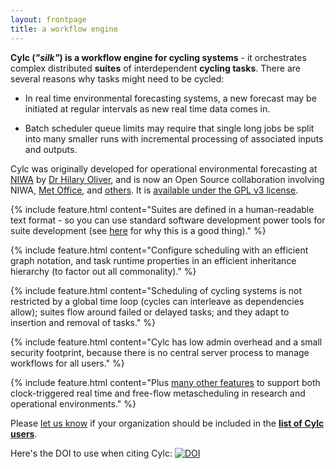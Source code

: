 ```yaml
---
layout: frontpage
title: a workflow engine
---
```


**Cylc (*"silk"*) is a workflow engine for cycling systems** - it orchestrates
complex distributed **suites** of interdependent **cycling tasks**.
There are several reasons why tasks might need to be cycled:

 * In real time environmental forecasting systems, a new forecast may be
 initiated at regular intervals as new real time data comes in.

 * Batch scheduler queue limits may require that single long jobs be split into
 many smaller runs with incremental processing of associated inputs and
 outputs.

Cylc was originally developed for operational environmental forecasting at
[NIWA](http://www.niwa.co.nz) by [Dr Hilary
Oliver](mailto:hilary.oliver@niwa.co.nz), and is now an Open
Source collaboration involving NIWA, [Met Office](http://www.metoffice.gov.uk),
and [others](./users.html). It is [available under the GPL v3
license](./license.html).

{% include feature.html content="Suites are defined in a human-readable text
format - so you can use standard software development power tools for suite
development (see <a
href='./faq.html#how-do-i-version-control-my-suites'>here</a> for why this is a
good thing)." %}

{% include feature.html content="Configure scheduling with an efficient graph
notation, and task runtime properties in an efficient inheritance hierarchy
(to factor out all commonality)." %}

{% include feature.html content="Scheduling of cycling systems is not restricted
by a global time loop (cycles can interleave as dependencies allow); suites
flow around failed or delayed tasks; and they adapt to insertion and removal of
tasks." %}

{% include feature.html content="Cylc has low admin overhead and a small
security footprint, because there is no central server process to manage
workflows for all users." %}

{% include feature.html content="Plus <a href='features.html'>many other
features</a> to support both clock-triggered real time and free-flow
metascheduling in research and operational environments." %}

Please [let us know](mailto:hilary.oliver@niwa.co.nz) if your organization
should be included in the **[list of Cylc users](./users.html)**.

Here's the DOI to use when citing Cylc: [![DOI](https://zenodo.org/badge/1836229.svg)](https://zenodo.org/badge/latestdoi/1836229)
